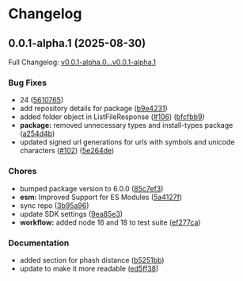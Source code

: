 # Changelog

## 0.0.1-alpha.1 (2025-08-30)

Full Changelog: [v0.0.1-alpha.0...v0.0.1-alpha.1](https://github.com/imagekit-developer/imagekit-nodejs/compare/v0.0.1-alpha.0...v0.0.1-alpha.1)

### Bug Fixes

* 24 ([5610765](https://github.com/imagekit-developer/imagekit-nodejs/commit/56107650b674572551057c3788e0857ece5e5e7c))
* add repository details for package ([b9e4231](https://github.com/imagekit-developer/imagekit-nodejs/commit/b9e423142ab909ce9f0034e73d26c6d350ade4da))
* added folder object in ListFileResponse ([#106](https://github.com/imagekit-developer/imagekit-nodejs/issues/106)) ([bfcfbb9](https://github.com/imagekit-developer/imagekit-nodejs/commit/bfcfbb9ed2c82aea7284ed6841d3a92afd2fb0da))
* **package:** removed unnecessary types and install-types package ([a254d4b](https://github.com/imagekit-developer/imagekit-nodejs/commit/a254d4b5f5cef576fba3499d77cafc13b521f7bb))
* updated signed url generations for urls with symbols and unicode characters ([#102](https://github.com/imagekit-developer/imagekit-nodejs/issues/102)) ([5e264de](https://github.com/imagekit-developer/imagekit-nodejs/commit/5e264dedf6b5fbc9e98b66e715726eb7b2b1cfba))


### Chores

* bumped package version to 6.0.0 ([85c7ef3](https://github.com/imagekit-developer/imagekit-nodejs/commit/85c7ef34f4c624d3b292ffe4115718607ec1e98d))
* **esm:** Improved Support for ES Modules ([5a4127f](https://github.com/imagekit-developer/imagekit-nodejs/commit/5a4127fb4c3b6c7d007043cf51d3c0687ef68ac0))
* sync repo ([3b95a96](https://github.com/imagekit-developer/imagekit-nodejs/commit/3b95a962395d62aee0c8133efce3bc863a0332bf))
* update SDK settings ([9ea85e3](https://github.com/imagekit-developer/imagekit-nodejs/commit/9ea85e33b6484aa6a62c178c51d9522756750297))
* **workflow:** added node 16 and 18 to test suite ([ef277ca](https://github.com/imagekit-developer/imagekit-nodejs/commit/ef277ca3e3f7d3801d9ea7a54929a9cd47837134))


### Documentation

* added section for phash distance ([b5251bb](https://github.com/imagekit-developer/imagekit-nodejs/commit/b5251bbe25d26fefedc98bf694206f2814b6844a))
* update to make it more readable ([ed5ff38](https://github.com/imagekit-developer/imagekit-nodejs/commit/ed5ff38d6d9576a70c8115d9ed1e54f537277d8a))
